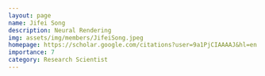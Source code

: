 ```yaml
---
layout: page
name: Jifei Song
description: Neural Rendering
img: assets/img/members/JifeiSong.jpeg
homepage: https://scholar.google.com/citations?user=9a1PjCIAAAAJ&hl=en
importance: 7
category: Research Scientist
---
```


